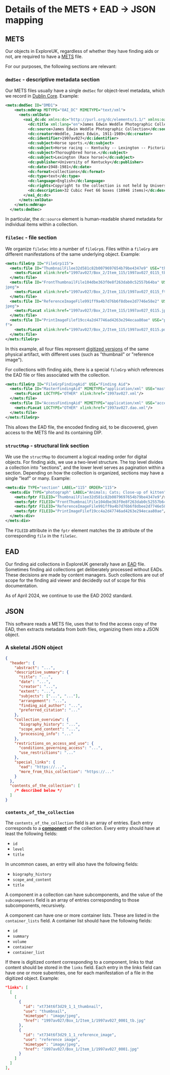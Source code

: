 # Details of the METS + EAD &rarr; JSON mapping

## METS

Our objects in ExploreUK, regardless of whether they have finding aids or
not, are required to have a [METS](https://www.loc.gov/standards/mets/) file.

For our purposes, the following sections are relevant:

### `dmdSec` - descriptive metadata section

Our METS files usually have a single `dmdSec` for object-level metadata, which
we record in [Dublin Core](https://www.dublincore.org/). Example:

```xml
<mets:dmdSec ID="DMD1">
    <mets:mdWrap MDTYPE="OAI_DC" MIMETYPE="text/xml">
      <mets:xmlData>
        <oai_dc:dc xmlns:dc="http://purl.org/dc/elements/1.1/" xmlns:oai_dc="http://www.openarchives.org/OAI/2.0/oai_dc/" xsi:schemaLocation="http://www.openarchives.org/OAI/2.0/oai_dc/ http://www.openarchives.org/OAI/2.0/oai_dc.xsd">
          <dc:title xml:lang="en">James Edwin Weddle Photographic Collection</dc:title>
          <dc:source>James Edwin Weddle Photographic Collection</dc:source>
          <dc:creator>Weddle, James Edwin, 1911-1989</dc:creator>
          <dc:identifier>1997av027</dc:identifier>
          <dc:subject>Horse sports.</dc:subject>
          <dc:subject>Horse racing -- Kentucky -- Lexington -- Pictorial works</dc:subject>
          <dc:subject>Thoroughbred horse.</dc:subject>
          <dc:subject>Lexington (Race horse)</dc:subject>
          <dc:publisher>University of Kentucky</dc:publisher>
          <dc:date>1948-1981</dc:date>
          <dc:format>collections</dc:format>
          <dc:type>text</dc:type>
          <dc:language>English</dc:language>
          <dc:rights>Copyright to the collection is not held by University of Kentucky. Reproduction and usage permissions can be obtained from University of Kentucky for images not identified as material published by the  Associated Press, or United Press International. Permission to reproduce those images must be secured from the individual organizations. (Identifications or publication notices are noted in the individual item records.)  Contact the Special Collections Research Center for information regarding rights and use of this collection.</dc:rights>
          <dc:description>32 Cubic Feet 66 boxes (10946 items)</dc:description>
        </oai_dc:dc>
      </mets:xmlData>
    </mets:mdWrap>
  </mets:dmdSec>
```

In particular, the `dc:source` element is human-readable shared metadata for individual items within
a collection.

### `fileSec` - file section

We organize `fileSec` into a number of `fileGrp`s. Files within a `fileGrp` are different manifestations
of the same underlying object. Example:

```xml
<mets:fileGrp ID="FileGrp115">
  <mets:file ID="ThumbnailFilee32d581c82b0079697654b79be4347e9" USE="thumbnail" MIMETYPE="image/jpeg">
    <mets:FLocat xlink:href="1997av027/Box_2/Item_115/1997av027_0115_tb.jpg" LOCTYPE="OTHER"/>
  </mets:file>
  <mets:file ID="FrontThumbnailFile104dbe363f0e8f263dab0c52557b64ba" USE="front thumbnail" MIMETYPE="image/
jpeg">
    <mets:FLocat xlink:href="1997av027/Box_2/Item_115/1997av027_0115_ftb.jpg" LOCTYPE="OTHER"/>
  </mets:file>
  <mets:file ID="ReferenceImageFile991ff9a4b7d76b6f8dbee2d7746e58e2" USE="reference image" MIMETYPE="image/
jpeg">
    <mets:FLocat xlink:href="1997av027/Box_2/Item_115/1997av027_0115.jpg" LOCTYPE="OTHER"/>
  </mets:file>
  <mets:file ID="PrintImageFilef19cc4a2d47746ad4263e294ecaa80ae" USE="print image" MIMETYPE="application/pd
f">
    <mets:FLocat xlink:href="1997av027/Box_2/Item_115/1997av027_0115.pdf" LOCTYPE="OTHER"/>
  </mets:file>
</mets:fileGrp>
```

In this example, all four files represent
[digitized versions](https://exploreuk.uky.edu/catalog/xt734t6f3d29_115_1)
of the same physical artifact, with different
uses (such as "thumbnail" or "reference image").

For collections with finding aids, there is a special `fileGrp`
which references the EAD file or files associated with the collection.

```xml
<mets:fileGrp ID="FileGrpFindingAid" USE="Finding Aid">
  <mets:file ID="MasterFindingAid" MIMETYPE="application/xml" USE="master">
    <mets:FLocat LOCTYPE="OTHER" xlink:href="1997av027.xml"/>
  </mets:file>
  <mets:file ID="AccessFindingAid" MIMETYPE="application/xml" USE="access">
    <mets:FLocat LOCTYPE="OTHER" xlink:href="1997av027.dao.xml"/>
  </mets:file>
</mets:fileGrp>
```

This allows the EAD file, the encoded finding aid, to be discovered,
given access to the METS file and its containing DIP.

### `structMap` - structural link section

We use the `structMap` to document a logical reading order for digital objects. For finding aids, we use
a two-level structure. The top level divides a collection into "sections", and the lower level serves as
pagination within a section. Depending on how the collection is organized, sections may have a single "leaf"
or many. Example:

```xml
<mets:div TYPE="section" LABEL="115" ORDER="115">
  <mets:div TYPE="photograph" LABEL="Animals; Cats; Close-up of kitten" ORDER="1">
    <mets:fptr FILEID="ThumbnailFilee32d581c82b0079697654b79be4347e9"/>
    <mets:fptr FILEID="FrontThumbnailFile104dbe363f0e8f263dab0c52557b64ba"/>
    <mets:fptr FILEID="ReferenceImageFile991ff9a4b7d76b6f8dbee2d7746e58e2"/>
    <mets:fptr FILEID="PrintImageFilef19cc4a2d47746ad4263e294ecaa80ae"/>
  </mets:div>
</mets:div>
```

The `FILEID` attribute in the `fptr` element matches the `ID` attribute of the corresponding `file`
in the `fileSec`.

## EAD

Our finding aid collections in ExploreUK generally have an [EAD](https://loc.gov/ead/) file.
Sometimes finding aid collections get deliberately processed without EADs. These decisions
are made by content managers. Such collections are out of scope for the finding aid viewer
and decidedly out of scope for this documentation.

As of April 2024, we continue to use the EAD 2002 standard.

## JSON

This software reads a METS file, uses that to find the access copy of the EAD,
then extracts metadata from both files, organizing them into a JSON object.

### A skeletal JSON object

```json
{
  "header": {
    "abstract": "...",
    "descriptive_summary": {
      "title": "...",
      "date": "...",
      "creator": "...",
      "extent": "...",
      "subjects": ["...", "..."],
      "arrangement": "...",
      "finding_aid_author": "...",
      "preferred_citation": "..."
    },
    "collection_overview": {
      "biography_history": "...",
      "scope_and_content": "...",
      "processing_info": "..."
    },
    "restrictions_on_access_and_use": {
      "conditions_governing_access": "...",
      "use_restrictions": "..."
    },
    "special_links": {
      "ead": "https://...",
      "more_from_this_collection": "https://..."
    }
  },
  "contents_of_the_collection": [
    /* described below */
  ]
}
```

### `contents_of_the_collection`

The `contents_of_the_collection` field is an array of entries. Each entry
corresponds to a **[component](https://loc.gov/ead/tglib/elements/c.html)**
of the collection. Every entry should have at least the following fields:

* `id`
* `level`
* `title`

In uncommon cases, an entry will also have the following fields:

* `biography_history`
* `scope_and_content`
* `title`

A component in a collection can have subcomponents, and the value of
the `subcomponents` field is an array of entries corresponding to those
subcomponents, recursively.

A component can have one or more container lists. These are listed in the
`container_lists` field. A container list should have the following fields:

* `id`
* `summary`
* `volume`
* `container`
* `container_list`

If there is digitized content corresponding to a component, links to that
content should be stored in the `links` field. Each entry in the links field
can have one or more subentries, one for each manifestation of a file in the
digitized object. Example:

```json
"links": [
  [
    [
      {
        "id": "xt734t6f3d29_1_1_thumbnail",
        "use": "thumbnail",
        "mimetype": "image/jpeg",
        "href": "1997av027/Box_1/Item_1/1997av027_0001_tb.jpg"
      },
      {
        "id": "xt734t6f3d29_1_1_reference_image",
        "use": "reference image",
        "mimetype": "image/jpeg",
        "href": "1997av027/Box_1/Item_1/1997av027_0001.jpg"
      }
    ]
  ]
],
```
